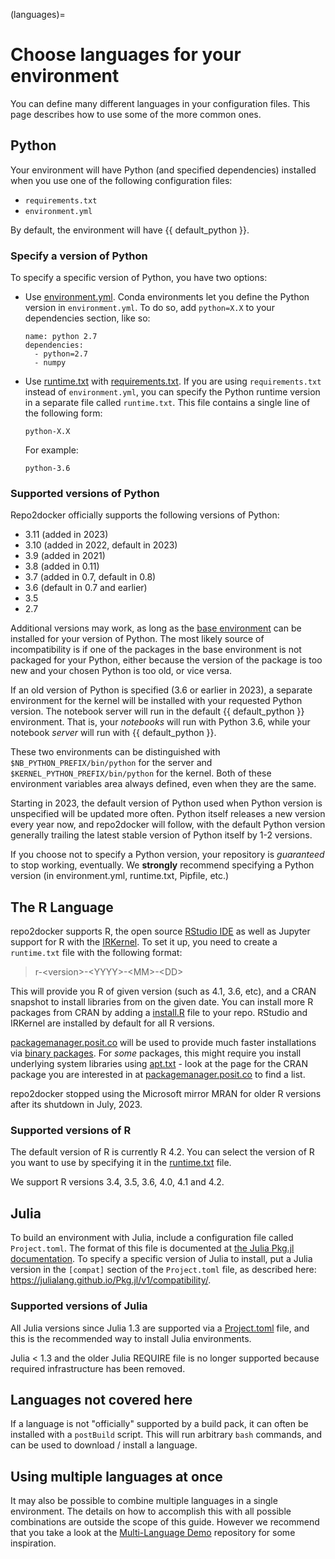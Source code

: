 (languages)=

# Choose languages for your environment

You can define many different languages in your configuration files. This
page describes how to use some of the more common ones.

## Python

Your environment will have Python (and specified dependencies) installed when
you use one of the following configuration files:

- `requirements.txt`
- `environment.yml`

By default, the environment will have {{ default_python }}.

### Specify a version of Python

To specify a specific version of Python, you have two options:

- Use [environment.yml](#environment-yml). Conda environments let you define
  the Python version in `environment.yml`.
  To do so, add `python=X.X` to your dependencies section, like so:

  ```
  name: python 2.7
  dependencies:
    - python=2.7
    - numpy
  ```

- Use [runtime.txt](#runtime-txt) with [requirements.txt](#requirements-txt).
  If you are using `requirements.txt` instead of `environment.yml`,
  you can specify the Python runtime version in a separate file called `runtime.txt`.
  This file contains a single line of the following form:

  ```
  python-X.X
  ```

  For example:

  ```
  python-3.6
  ```

### Supported versions of Python

Repo2docker officially supports the following versions of Python:

- 3.11 (added in 2023)
- 3.10 (added in 2022, default in 2023)
- 3.9 (added in 2021)
- 3.8 (added in 0.11)
- 3.7 (added in 0.7, default in 0.8)
- 3.6 (default in 0.7 and earlier)
- 3.5
- 2.7

Additional versions may work, as long as the [base environment](https://github.com/jupyterhub/repo2docker/blob/HEAD/repo2docker/buildpacks/conda/environment.yml) can be installed for your version of Python.
The most likely source of incompatibility is if one of the packages in the base environment is not packaged for your Python, either because the version of the package is too new and your chosen Python is too old, or vice versa.

If an old version of Python is specified (3.6 or earlier in 2023), a separate environment for the kernel will be installed with your requested Python version.
The notebook server will run in the default {{ default_python }} environment.
That is, your _notebooks_ will run with Python 3.6, while your notebook _server_ will run with {{ default_python }}.

These two environments can be distinguished with `$NB_PYTHON_PREFIX/bin/python` for the server and `$KERNEL_PYTHON_PREFIX/bin/python` for the kernel.
Both of these environment variables area always defined, even when they are the same.

Starting in 2023, the default version of Python used when Python version is unspecified will be updated more often.
Python itself releases a new version every year now, and repo2docker will follow, with the default Python version generally trailing the latest stable version of Python itself by 1-2 versions.

If you choose not to specify a Python version, your repository is _guaranteed_ to stop working, eventually.
We **strongly** recommend specifying a Python version (in environment.yml, runtime.txt, Pipfile, etc.)


## The R Language

repo2docker supports R, the open source [RStudio IDE](https://www.rstudio.com/) as well
as Jupyter support for R with the [IRKernel](https://irkernel.github.io/). To set it up,
you need to create a `runtime.txt` file with the following format:

> r-\<version>-\<YYYY>-\<MM>-\<DD>

This will provide you R of given version (such as 4.1, 3.6, etc), and a CRAN snapshot
to install libraries from on the given date. You can install more R packages from CRAN
by adding a [install.R](#install-R) file to your repo. RStudio and IRKernel are
installed by default for all R versions.

[packagemanager.posit.co](https://packagemanager.posit.co/client/#/)
will be used to provide much faster installations via [binary packages](https://www.rstudio.com/blog/package-manager-v1-1-no-interruptions/).
For *some* packages, this might require you install underlying system libraries
using [apt.txt](#apt-txt) - look at the page for the CRAN package you are interested in at
[packagemanager.posit.co](https://packagemanager.posit.co/client/#/) to find
a list.

repo2docker stopped using the Microsoft mirror MRAN for older R versions after its shutdown in July, 2023.

### Supported versions of R

The default version of R is currently R 4.2. You can select the version of
R you want to use by specifying it in the [runtime.txt](#runtime-txt)
file.

We support R versions 3.4, 3.5, 3.6, 4.0, 4.1 and 4.2.


## Julia

To build an environment with Julia, include a configuration file called
`Project.toml`. The format of this file is documented at
[the Julia Pkg.jl documentation](https://julialang.github.io/Pkg.jl/v1/).
To specify a specific version of Julia to install, put a Julia version in the
`[compat]` section of the `Project.toml` file, as described
here: <https://julialang.github.io/Pkg.jl/v1/compatibility/>.

### Supported versions of Julia

All Julia versions since Julia 1.3 are supported via a [Project.toml](project-toml)
file, and this is the recommended way to install Julia environments.

Julia < 1.3 and the older Julia REQUIRE file is no longer supported because required infrastructure has been removed.


## Languages not covered here

If a language is not "officially" supported by a build pack, it can often be
installed with a `postBuild` script. This will run arbitrary `bash` commands,
and can be used to download / install a language.

## Using multiple languages at once

It may also be possible to combine multiple languages in a single environment.
The details on how to accomplish this with all possible combinations are outside
the scope of this guide. However we recommend that you take a look at the
[Multi-Language Demo](https://github.com/binder-examples/multi-language-demo)
repository for some inspiration.
